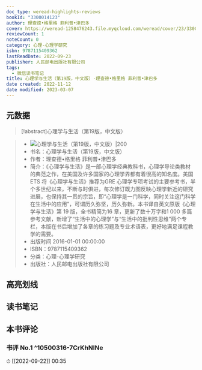 ```yaml
---
doc_type: weread-highlights-reviews
bookId: "3300014123"
author: 理查德•格里格 菲利普•津巴多
cover: https://weread-1258476243.file.myqcloud.com/weread/cover/23/3300014123/t7_3300014123.jpg
reviewCount: 1
noteCount: 0
category: 心理-心理学研究
isbn: 9787115409362
lastReadDate: 2022-09-23
publisher: 人民邮电出版社有限公司
tags:
  - 微信读书笔记
title: 心理学与生活（第19版，中文版）-理查德•格里格 菲利普•津巴多
date created: 2022-11-12
date modified: 2023-03-07
---
```


## 元数据

>[!abstract]心理学与生活（第19版，中文版）

> - ![心理学与生活（第19版，中文版）|200](https://weread-1258476243.file.myqcloud.com/weread/cover/23/3300014123/t7_3300014123.jpg)
> - 书名：心理学与生活（第19版，中文版）
> - 作者：理查德•格里格 菲利普•津巴多
> - 简介：《心理学与生活》是一部心理学经典教科书，心理学导论类教材的典范之作，在美国及许多国家的心理学界都有着很高的知名度。美国ETS 将《心理学与生活》推荐为GRE 心理学专项考试的主要参考书，半个多世纪以来，不断与时俱进，每次修订既力图反映心理学新近的研究进展，也保持其一贯的宗旨，即“心理学是一门科学，同时关注这门科学在生活中的应用”，可谓历久弥坚，历久弥新。本书译自英文原版《心理学与生活》第 19 版，全书精简为16 章，更新了数十万字和1 000 多篇参考文献，新增了“生活中的心理学”与“生活中的批判性思维”两个专栏，本版在书后增加了各章的练习题及专业术语表，更好地满足课程教学的需要。
> - 出版时间 2016-01-01 00:00:00
> - ISBN：9787115409362
> - 分类：心理-心理学研究
> - 出版社：人民邮电出版社有限公司

## 高亮划线

## 读书笔记

## 本书评论

### 书评 No.1 ^10500316-7CrKhNINe

⏱ [[2022-09-22]] 00:35
